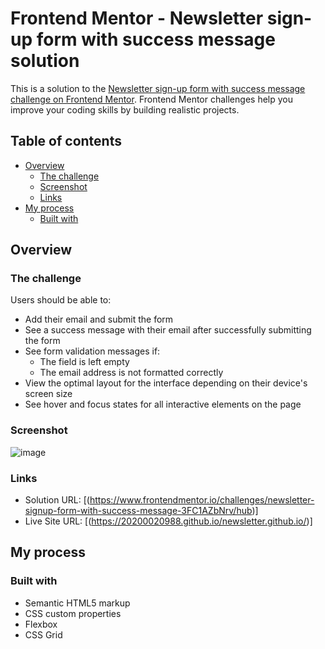 # Frontend Mentor - Newsletter sign-up form with success message solution

This is a solution to the [Newsletter sign-up form with success message challenge on Frontend Mentor](https://www.frontendmentor.io/challenges/newsletter-signup-form-with-success-message-3FC1AZbNrv). Frontend Mentor challenges help you improve your coding skills by building realistic projects. 

## Table of contents

- [Overview](#overview)
  - [The challenge](#the-challenge)
  - [Screenshot](#screenshot)
  - [Links](#links)
- [My process](#my-process)
  - [Built with](#built-with)

## Overview

### The challenge

Users should be able to:

- Add their email and submit the form
- See a success message with their email after successfully submitting the form
- See form validation messages if:
  - The field is left empty
  - The email address is not formatted correctly
- View the optimal layout for the interface depending on their device's screen size
- See hover and focus states for all interactive elements on the page

### Screenshot

![image](https://github.com/20200020988/newsletter.github.io/assets/124771373/537f1e3f-b59b-4edb-ae94-28e99eeb2f85)

### Links

- Solution URL: [(https://www.frontendmentor.io/challenges/newsletter-signup-form-with-success-message-3FC1AZbNrv/hub)]
- Live Site URL: [(https://20200020988.github.io/newsletter.github.io/)]

## My process

### Built with

- Semantic HTML5 markup
- CSS custom properties
- Flexbox
- CSS Grid

